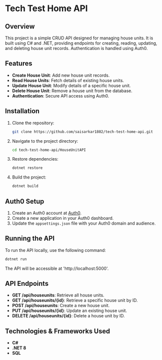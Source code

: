 # Tech Test Home API

## Overview
This project is a simple CRUD API designed for managing house units. It is built using C# and .NET, providing endpoints for creating, reading, updating, and deleting house unit records. Authentication is handled using Auth0.

## Features
- **Create House Unit**: Add new house unit records.
- **Read House Units**: Fetch details of existing house units.
- **Update House Unit**: Modify details of a specific house unit.
- **Delete House Unit**: Remove a house unit from the database.
- **Authentication**: Secure API access using Auth0.

## Installation

1. Clone the repository:
    ```bash
    git clone https://github.com/saisarkar1802/tech-test-home-api.git
    ```
2. Navigate to the project directory:
    ```bash
    cd tech-test-home-api/HouseUnitAPI
    ```
3. Restore dependencies:
    ```bash
    dotnet restore
    ```
4. Build the project:
    ```bash
    dotnet build
    ```

## Auth0 Setup

1. Create an Auth0 account at [Auth0](https://auth0.com/).
2. Create a new application in your Auth0 dashboard.
3. Update the `appsettings.json` file with your Auth0 domain and audience.

## Running the API
To run the API locally, use the following command:
```bash
dotnet run
```

The API will be accessible at 'http://localhost:5000'.

## API Endpoints
- **GET /api/houseunits**: Retrieve all house units.
- **GET /api/houseunits/{id}**: Retrieve a specific house unit by ID.
- **POST /api/houseunits**: Create a new house unit.
- **PUT /api/houseunits/{id}**: Update an existing house unit.
- **DELETE /api/houseunits/{id}**: Delete a house unit by ID.

## Technologies & Frameworks Used
- **C#**
- **.NET 8**
- **SQL**
